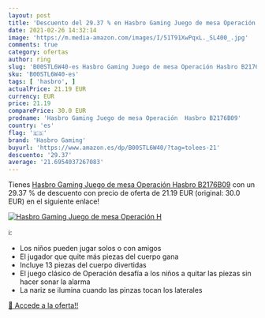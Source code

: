 ```yaml
---
layout: post
title: 'Descuento del 29.37 % en Hasbro Gaming Juego de mesa Operación  H'
date: 2021-02-26 14:32:14
image: 'https://m.media-amazon.com/images/I/51T91XwPqxL._SL400_.jpg'
comments: true
category: ofertas
author: ring
slug: 'B00STL6W40-es Hasbro Gaming Juego de mesa Operación Hasbro B2176B09'
sku: 'B00STL6W40-es'
tags: [ 'hasbro', ]
actualPrice: 21.19 EUR
currency: EUR
price: 21.19
comparePrice: 30.0 EUR
prodname: 'Hasbro Gaming Juego de mesa Operación  Hasbro B2176B09'
country: 'es'
flag: '🇪🇸'
brand: 'Hasbro Gaming'
buyurl: 'https://www.amazon.es/dp/B00STL6W40/?tag=tolees-21'
descuento: '29.37'
average: '21.6954037267083'
---
```


Tienes [Hasbro Gaming Juego de mesa Operación  Hasbro B2176B09](https://www.amazon.es/dp/B00STL6W40/?tag=tolees-21) con un 29.37 % de descuento con precio de oferta de 21.19 EUR (original: 30.0 EUR) en el siguiente enlace!

[![Hasbro Gaming Juego de mesa Operación  H](https://m.media-amazon.com/images/I/51T91XwPqxL._SL400_.jpg)](https://www.amazon.es/dp/B00STL6W40/?tag=tolees-21)

ℹ️:

- Los niños pueden jugar solos o con amigos
- El jugador que quite más piezas del cuerpo gana
- Incluye 13 piezas del cuerpo divertidas
- El juego clásico de Operación desafía a los niños a quitar las piezas sin hacer sonar la alarma
- La nariz se ilumina cuando las pinzas tocan los laterales

[🛒 Accede a la oferta!!](https://www.amazon.es/dp/B00STL6W40/?tag=tolees-21)
